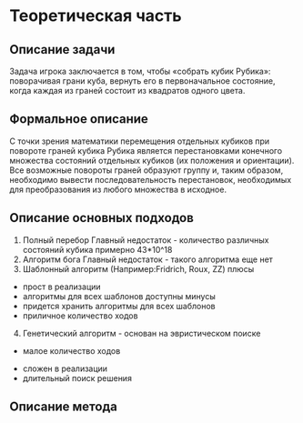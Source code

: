 # Теоретическая часть

## Описание задачи
  Задача игрока заключается в том, чтобы «собрать кубик Рубика»: поворачивая грани куба, вернуть его в первоначальное состояние, когда каждая из граней состоит из квадратов одного цвета.
  
## Формальное описание
  С точки зрения математики перемещения отдельных кубиков при повороте граней кубика Рубика является перестановками конечного множества состояний отдельных кубиков (их положения и ориентации). Все возможные повороты граней образуют группу и, таким образом, необходимо вывести последовательность перестановок, необходимых для преобразования из любого множества в исходное.
  
## Описание основных подходов

1. Полный перебор
  Главный недостаток - количество различных состояний кубика примерно 43*10^18
2. Алгоритм бога
  Главный недостаток - такого алгоритма еще нет
3. Шаблонный алгоритм (Например:Fridrich, Roux, ZZ)
  плюсы
  - прост в реализации
  - алгоритмы для всех шаблонов доступны
  минусы
  - придется хранить алгоритмы для всех шаблонов
  - приличное количество ходов
4. Генетический алгоритм - основан на эвристическом поиске
  + малое количество ходов
  - сложен в реализации
  - длительный поиск решения
  
## Описание метода
